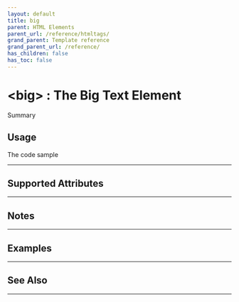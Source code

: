 ```yaml
---
layout: default
title: big
parent: HTML Elements
parent_url: /reference/htmltags/
grand_parent: Template reference
grand_parent_url: /reference/
has_children: false
has_toc: false
---
```


# &lt;big&gt; : The Big Text Element

Summary

## Usage

 The code sample

---

## Supported Attributes


---

## Notes


---

## Examples


---


## See Also


---

